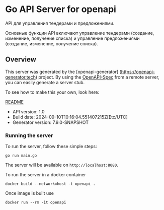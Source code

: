 # Go API Server for openapi

API для управления тендерами и предложениями. 

Основные функции API включают управление тендерами (создание, изменение, получение списка) и управление предложениями (создание, изменение, получение списка).


## Overview
This server was generated by the [openapi-generator]
(https://openapi-generator.tech) project.
By using the [OpenAPI-Spec](https://github.com/OAI/OpenAPI-Specification) from a remote server, you can easily generate a server stub.

To see how to make this your own, look here:

[README](https://openapi-generator.tech)

- API version: 1.0
- Build date: 2024-09-10T10:16:04.551407215Z[Etc/UTC]
- Generator version: 7.9.0-SNAPSHOT


### Running the server
To run the server, follow these simple steps:

```
go run main.go
```

The server will be available on `http://localhost:8080`.

To run the server in a docker container
```
docker build --network=host -t openapi .
```

Once image is built use
```
docker run --rm -it openapi
```
